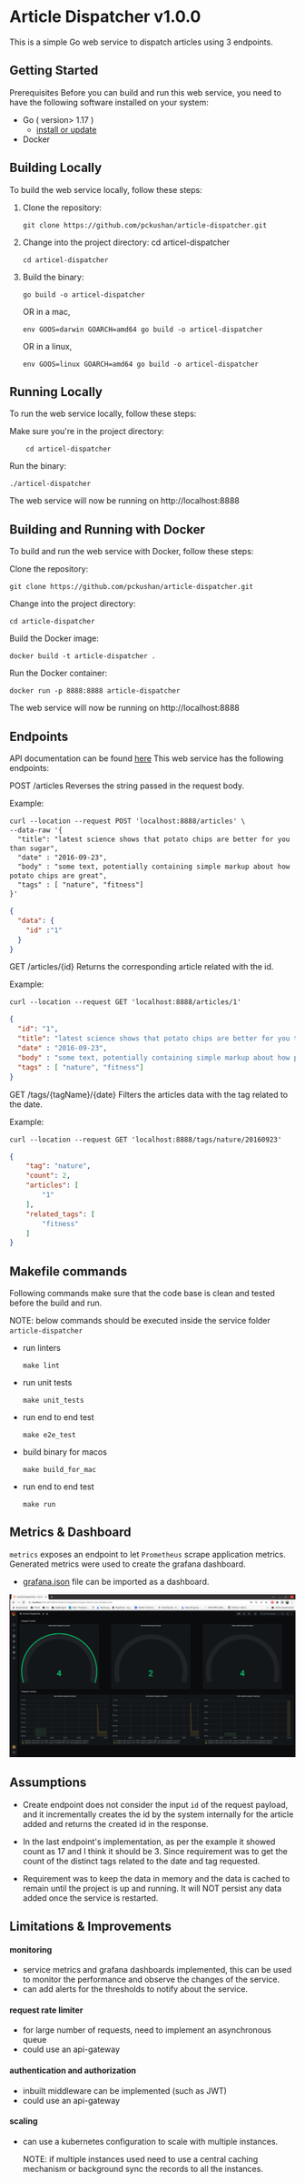 # Article Dispatcher  v1.0.0
This is a simple Go web service to dispatch articles using 3 endpoints.

## Getting Started
Prerequisites
Before you can build and run this web service, you need to have the following software installed on your system:

* Go ( version> 1.17 )
  * [install or update](https://go.dev/doc/install)
* Docker

## Building Locally
To build the web service locally, follow these steps:

1. Clone the repository: 
    ```shell
    git clone https://github.com/pckushan/article-dispatcher.git
    ```
2. Change into the project directory: cd articel-dispatcher 
    ```shell
    cd articel-dispatcher 
    ```
3. Build the binary:
    ```shell
    go build -o articel-dispatcher
    ```
   OR in a mac,
    ```shell
    env GOOS=darwin GOARCH=amd64 go build -o articel-dispatcher
    ```
   OR in a linux,
    ```shell
    env GOOS=linux GOARCH=amd64 go build -o articel-dispatcher
    ```

## Running Locally
To run the web service locally, follow these steps:

Make sure you're in the project directory: 
```shell
    cd articel-dispatcher
```
  
Run the binary: 
```shell
./articel-dispatcher
```
The web service will now be running on http://localhost:8888

## Building and Running with Docker
To build and run the web service with Docker, follow these steps:

Clone the repository:
```shell
git clone https://github.com/pckushan/article-dispatcher.git
```
Change into the project directory:
```shell
cd article-dispatcher
```
Build the Docker image:
```shell
docker build -t article-dispatcher .
```
Run the Docker container: 
```shell
docker run -p 8888:8888 article-dispatcher
```
The web service will now be running on http://localhost:8888

## Endpoints 
API documentation can be found [here](docs/swagger.yaml)
This web service has the following endpoints:

POST /articles
Reverses the string passed in the request body.

Example:
```shell
curl --location --request POST 'localhost:8888/articles' \
--data-raw '{
  "title": "latest science shows that potato chips are better for you than sugar",
  "date" : "2016-09-23",
  "body" : "some text, potentially containing simple markup about how potato chips are great",
  "tags" : [ "nature", "fitness"]
}'
```
```json
{
  "data": {
    "id" :"1"
  }
}
```

GET /articles/{id}
Returns the corresponding article related with the id.

Example:

```shell
curl --location --request GET 'localhost:8888/articles/1'
```
```json
{
  "id": "1",
  "title": "latest science shows that potato chips are better for you than sugar",
  "date" : "2016-09-23",
  "body" : "some text, potentially containing simple markup about how potato chips are great",
  "tags" : [ "nature", "fitness"]
}
```

GET /tags/{tagName}/{date}
Filters the articles data with the tag related to the date.

Example:

```shell
curl --location --request GET 'localhost:8888/tags/nature/20160923'
```

```json
{
    "tag": "nature",
    "count": 2,
    "articles": [
        "1"
    ],
    "related_tags": [
        "fitness"
    ]
}
```

## Makefile commands
Following commands make sure that the code base is clean and tested 
before the build and run. 

NOTE: below commands should be executed inside the service folder `article-dispatcher`


- run linters
    ```shell
    make lint
    ```
- run unit tests
  ```shell
  make unit_tests
  ```

- run end to end test
  ```shell
  make e2e_test
  ```

- build binary for macos
    ```shell
    make build_for_mac
    ```
- run end to end test
  ```shell
  make run
  ```

## Metrics & Dashboard

`metrics` exposes an endpoint to let `Prometheus` scrape application metrics. Generated metrics were used
to create the grafana dashboard.

* [grafana.json](docs/grafana.json) file can be imported as a dashboard.

![dashboard](./docs/dashboard.png)

## Assumptions

- Create endpoint does not consider the input `id` of the request payload, and it incrementally creates the id by the 
system internally for the article added and returns the created id in the response. 
- In the last endpoint's implementation, as per the example it showed count 
as 17 and I think it should be 3. Since requirement was to get the count 
of the distinct tags related to the date and tag requested.    

- Requirement was to keep the data in memory and the data is cached to remain until the project 
is up and running. It will NOT persist any data added once the service is restarted.

## Limitations & Improvements

#### monitoring 

- service metrics and grafana dashboards implemented, this can be used to 
monitor the performance and observe the changes of the service.
- can add alerts for the thresholds to notify about the service. 

#### request rate limiter

- for large number of requests, need to implement an asynchronous queue
- could use an api-gateway

#### authentication and authorization

- inbuilt middleware can be implemented (such as JWT)
- could use an api-gateway

#### scaling

- can use a kubernetes configuration to scale with multiple instances.

  NOTE: if multiple instances used need to use a central caching mechanism
  or background sync the records to all the instances.